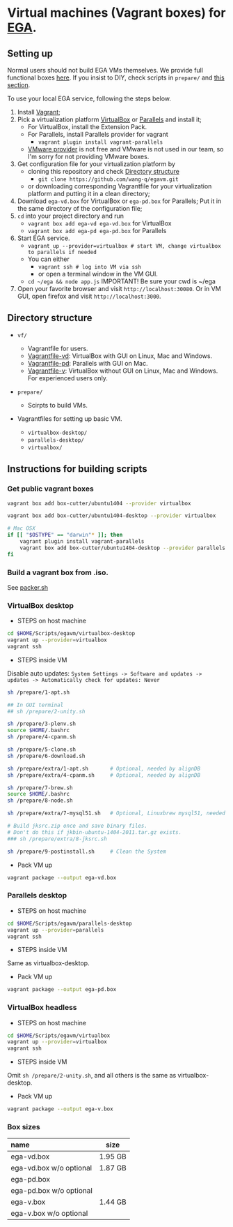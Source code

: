 # Virtual machines (Vagrant boxes) for [EGA](http://ega.nju.edu.cn).

## Setting up

Normal users should not build EGA VMs themselves. We provide full functional boxes [here](http://ega.nju.edu.cn/download). If you insist to DIY, check scripts in `prepare/` and [this section](#instructions-for-building-scripts).

To use your local EGA service, following the steps below.

1. Install [Vagrant](https://www.vagrantup.com/downloads.html);
2. Pick a virtualization platform [VirtualBox](https://www.virtualbox.org/wiki/Download_Old_Builds_4_3) or [Parallels](http://www.parallels.com/products/desktop/) and install it;
    + For VirtualBox, install the Extension Pack.
    + For Parallels, install Parallels provider for vagrant
        - `vagrant plugin install vagrant-parallels`
    + [VMware provider](http://www.vagrantup.com/vmware) is not free and VMware is not used in our team, so I'm sorry for not providing VMware boxes.
3. Get configuration file for your virtualization platform by
    + cloning this repository and check [Directory structure](#directory-structure)
        - `git clone https://github.com/wang-q/egavm.git`
    + or downloading corresponding Vagrantfile for your virtualization platform and putting it in a clean directory;
4. Download `ega-vd.box` for VirtualBox or `ega-pd.box` for Parallels; Put it in the same directory of the configuration file;
5. `cd` into your project directory and run
    + `vagrant box add ega-vd ega-vd.box` for VirtualBox
    + `vagrant box add ega-pd ega-pd.box` for Parallels
6. Start EGA service.
    + `vagrant up --provider=virtualbox # start VM, change virtualbox to parallels if needed`
    + You can either 
        - `vagrant ssh # log into VM via ssh`
        - or open a terminal window in the VM GUI.
    + `cd ~/ega && node app.js` IMPORTANT! Be sure your cwd is ~/ega
7. Open your favorite browser and visit `http://localhost:30080`. Or in VM GUI, open firefox and visit `http://localhost:3000`.

## Directory structure

* `vf/`
    + Vagrantfile for users.
    + [Vagrantfile-vd](vf/Vagrantfile-vd): VirtualBox with GUI on Linux, Mac and Windows.
    + [Vagrantfile-pd](vf/Vagrantfile-pd): Parallels with GUI on Mac.
    + [Vagrantfile-v](vf/Vagrantfile-v): VirtualBox without GUI on Linux, Mac and Windows. For experienced users only.

* `prepare/`
    + Scirpts to build VMs.

* Vagrantfiles for setting up basic VM.
    + `virtualbox-desktop/`
    + `parallels-desktop/`
    + `virtualbox/`

## Instructions for building scripts

### Get public vagrant boxes

```bash
vagrant box add box-cutter/ubuntu1404 --provider virtualbox

vagrant box add box-cutter/ubuntu1404-desktop --provider virtualbox

# Mac OSX
if [[ "$OSTYPE" == "darwin"* ]]; then
    vagrant plugin install vagrant-parallels
    vagrant box add box-cutter/ubuntu1404-desktop --provider parallels
fi
```

### Build a vagrant box from .iso.

See [packer.sh](prepare/packer.sh)

### VirtualBox desktop

* STEPS on host machine

```bash
cd $HOME/Scripts/egavm/virtualbox-desktop
vagrant up --provider=virtualbox
vagrant ssh
```

* STEPS inside VM

Disable auto updates: `System Settings -> Software and updates -> updates -> Automatically check for updates: Never`

```bash
sh /prepare/1-apt.sh

## In GUI terminal
## sh /prepare/2-unity.sh

sh /prepare/3-plenv.sh
source $HOME/.bashrc
sh /prepare/4-cpanm.sh

sh /prepare/5-clone.sh
sh /prepare/6-download.sh

sh /prepare/extra/1-apt.sh       # Optional, needed by alignDB
sh /prepare/extra/4-cpanm.sh     # Optional, needed by alignDB

sh /prepare/7-brew.sh
source $HOME/.bashrc
sh /prepare/8-node.sh

sh /prepare/extra/7-mysql51.sh   # Optional, Linuxbrew mysql51, needed by alignDB

# Build jksrc.zip once and save binary files.
# Don't do this if jkbin-ubuntu-1404-2011.tar.gz exists.
### sh /prepare/extra/8-jksrc.sh

sh /prepare/9-postinstall.sh     # Clean the System
```

* Pack VM up

```bash
vagrant package --output ega-vd.box
```

### Parallels desktop

* STEPS on host machine

```bash
cd $HOME/Scripts/egavm/parallels-desktop
vagrant up --provider=parallels
vagrant ssh
```

* STEPS inside VM

Same as virtualbox-desktop.

* Pack VM up

```bash
vagrant package --output ega-pd.box
```

### VirtualBox headless

* STEPS on host machine

```bash
cd $HOME/Scripts/egavm/virtualbox
vagrant up --provider=virtualbox
vagrant ssh
```

* STEPS inside VM

Omit `sh /prepare/2-unity.sh`, and all others is the same as virtualbox-desktop.

* Pack VM up

```bash
vagrant package --output ega-v.box
```

### Box sizes

| name                    | size             |
| :-------------          | :--------------: |
| ega-vd.box              | 1.95 GB          |
| ega-vd.box w/o optional | 1.87 GB          |
| ega-pd.box              |                  |
| ega-pd.box w/o optional |                  |
| ega-v.box               | 1.44 GB          |
| ega-v.box w/o optional  |                  |
